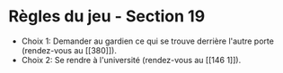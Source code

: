 # Règles du jeu - Section 19

- Choix 1: Demander au gardien ce qui se trouve derrière l'autre porte (rendez-vous au [[380]]).
- Choix 2: Se rendre à l'université (rendez-vous au [[146 1]]).